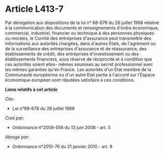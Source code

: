 # Article L413-7

Par dérogation aux dispositions de la loi n° 68-678 du 26 juillet 1968 relative à la communication des documents et
renseignements d'ordre économique, commercial, industriel, financier ou technique à des personnes physiques ou morales, le
Comité des entreprises d'assurance peut transmettre des informations aux autorités chargées, dans d'autres Etats, de
l'agrément ou de la surveillance des entreprises d'assurance et de réassurance, des établissements de crédit, des entreprises
d'investissement ou des établissements financiers, sous réserve de réciprocité et à condition que ces autorités soient elles-
mêmes soumises au secret professionnel avec les mêmes garanties qu'en France. Les autorités d'un Etat membre de la Communauté
européenne ou d'un autre Etat partie à l'accord sur l'Espace économique européen sont réputées satisfaire à ces conditions.

**Liens relatifs à cet article**

_Cite_:

  - Loi n°68-678 du 26 juillet 1968

_Créé par_:

  - Ordonnance n°2008-556 du 13 juin 2008 - art. 5

_Abrogé par_:

  - Ordonnance n°2010-76 du 21 janvier 2010 - art. 9
